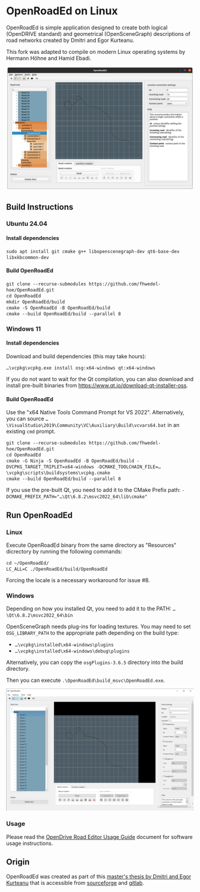 # OpenRoadEd on Linux

OpenRoadEd is simple application designed to create both logical (OpenDRIVE standard) and geometrical (OpenSceneGraph) descriptions of road networks created by Dmitri and Egor Kurteanu. 

This fork was adapted to compile on modern Linux operating systems by Hermann Höhne and Hamid Ebadi.

![OpenRoadEdLinux](Screenshots/OpenRoadEdLinuxXodr.png)

## Build Instructions 

### Ubuntu 24.04

#### Install dependencies

```
sudo apt install git cmake g++ libopenscenegraph-dev qt6-base-dev libxkbcommon-dev
```

#### Build OpenRoadEd

```
git clone --recurse-submodules https://github.com/fhwedel-hoe/OpenRoadEd.git
cd OpenRoadEd
mkdir OpenRoadEd/build
cmake -S OpenRoadEd -B OpenRoadEd/build
cmake --build OpenRoadEd/build --parallel 8
```

### Windows 11

#### Install dependencies

Download and build dependencies (this may take hours):

    …\vcpkg\vcpkg.exe install osg:x64-windows qt:x64-windows

If you do not want to wait for the Qt compilation, you can also download and install pre-built binaries from https://www.qt.io/download-qt-installer-oss.

#### Build OpenRoadEd

Use the "x64 Native Tools Command Prompt for VS 2022". Alternatively, you can source `…\VisualStudio\2019\Community\VC\Auxiliary\Build\vcvars64.bat` in an existing `cmd` prompt.

```
git clone --recurse-submodules https://github.com/fhwedel-hoe/OpenRoadEd.git
cd OpenRoadEd
cmake -G Ninja -S OpenRoadEd -B OpenRoadEd/build -DVCPKG_TARGET_TRIPLET=x64-windows -DCMAKE_TOOLCHAIN_FILE=…\vcpkg\scripts\buildsystems\vcpkg.cmake
cmake --build OpenRoadEd/build --parallel 8
```

If you use the pre-built Qt, you need to add it to the CMake Prefix path: `-DCMAKE_PREFIX_PATH="…\Qt\6.8.2\msvc2022_64\lib\cmake"`

## Run OpenRoadEd

### Linux

Execute OpenRoadEd binary from the same directory as "Resources" dicrectory by running the following commands:

```
cd ~/OpenRoadEd/
LC_ALL=C ./OpenRoadEd/build/OpenRoadEd
```

Forcing the locale is a necessary workaround for issue #8.

### Windows

Depending on how you installed Qt, you need to add it to the PATH: `…\Qt\6.8.2\msvc2022_64\bin`

OpenSceneGraph needs plug-ins for loading textures. You may need to set `OSG_LIBRARY_PATH` to the appropriate path depending on the build type:

* `…\vcpkg\installed\x64-windows\plugins`
* `…\vcpkg\installed\x64-windows\debug\plugins`

Alternatively, you can copy the `osgPlugins-3.6.5` directory into the build directory.

Then you can execute `.\OpenRoadEd\build_msvc\OpenRoadEd.exe`.

![OpenRoadEdWindows](Screenshots/windows.png)

### Usage

Please read the [OpenDrive Road Editor Usage Guide](Help/OpenRoadEdHelp.pdf) document for software usage instructions.

## Origin

OpenRoadEd was created as part of this [master's thesis by Dmitri and Egor Kurteanu](http://hdl.handle.net/2077/23047) that is accessible from [sourceforge](https://sourceforge.net/projects/openroaded/) and [gitlab](https://gitlab.com/OpenRoadEd/OpenRoadEd).
